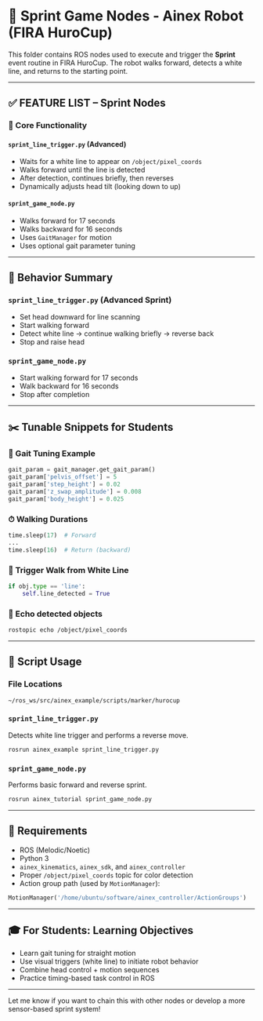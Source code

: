 # 🏃 Sprint Game Nodes - Ainex Robot (FIRA HuroCup)

This folder contains ROS nodes used to execute and trigger the **Sprint** event routine in FIRA HuroCup. The robot walks forward, detects a white line, and returns to the starting point.

---

## ✅ FEATURE LIST – Sprint Nodes

### 🧠 Core Functionality

#### `sprint_line_trigger.py` (Advanced)

* Waits for a white line to appear on `/object/pixel_coords`
* Walks forward until the line is detected
* After detection, continues briefly, then reverses
* Dynamically adjusts head tilt (looking down to up)

#### `sprint_game_node.py`

* Walks forward for 17 seconds
* Walks backward for 16 seconds
* Uses `GaitManager` for motion
* Uses optional gait parameter tuning

---

## 🔁 Behavior Summary

### `sprint_line_trigger.py` (Advanced Sprint)

* Set head downward for line scanning
* Start walking forward
* Detect white line → continue walking briefly → reverse back
* Stop and raise head

### `sprint_game_node.py`

* Start walking forward for 17 seconds
* Walk backward for 16 seconds
* Stop after completion

---

## ✂️ Tunable Snippets for Students

### 🎯 Gait Tuning Example

```python
gait_param = gait_manager.get_gait_param()
gait_param['pelvis_offset'] = 5
gait_param['step_height'] = 0.02
gait_param['z_swap_amplitude'] = 0.008
gait_param['body_height'] = 0.025
```

### ⏱ Walking Durations

```python
time.sleep(17)  # Forward
...
time.sleep(16)  # Return (backward)
```

### 🤖 Trigger Walk from White Line

```python
if obj.type == 'line':
    self.line_detected = True
```

### 🎥 Echo detected objects

```bash
rostopic echo /object/pixel_coords
```

---

## 🚀 Script Usage

### File Locations

```
~/ros_ws/src/ainex_example/scripts/marker/hurocup
```

### `sprint_line_trigger.py`

Detects white line trigger and performs a reverse move.

```bash
rosrun ainex_example sprint_line_trigger.py
```

### `sprint_game_node.py`

Performs basic forward and reverse sprint.

```bash
rosrun ainex_tutorial sprint_game_node.py
```

---

## 📆 Requirements

* ROS (Melodic/Noetic)
* Python 3
* `ainex_kinematics`, `ainex_sdk`, and `ainex_controller`
* Proper `/object/pixel_coords` topic for color detection
* Action group path (used by `MotionManager`):

```python
MotionManager('/home/ubuntu/software/ainex_controller/ActionGroups')
```

---

## 🎓 For Students: Learning Objectives

* Learn gait tuning for straight motion
* Use visual triggers (white line) to initiate robot behavior
* Combine head control + motion sequences
* Practice timing-based task control in ROS

---

Let me know if you want to chain this with other nodes or develop a more sensor-based sprint system!
